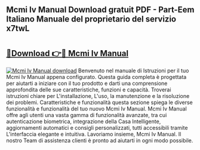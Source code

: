 ## Mcmi Iv Manual Download gratuit PDF - Part-Eem Italiano Manuale del proprietario del servizio x7twL

# <h2><a href="http://dfaae1o.blite.top/?on=Mcmi+Iv+Manual">🔗Download 👉🔴 Mcmi Iv Manual</a></h2>

[![Mcmi Iv Manual download](https://i.imgur.com/lujVjoI.png)](http://dfaae1o.blite.top/?on=Mcmi+Iv+Manual)
Benvenuto nel manuale di Istruzioni per il tuo Mcmi Iv Manual appena configurato. Questa guida completa è progettata per aiutarti a iniziare con il tuo prodotto e darti una comprensione approfondita delle sue caratteristiche, funzioni e capacità. Troverai istruzioni chiare per L'installazione, L'uso, la manutenzione e la risoluzione dei problemi. Caratteristiche e funzionalità questa sezione spiega le diverse funzionalità e funzionalità del tuo nuovo Mcmi Iv Manual. Mcmi Iv Manual offre agli utenti una vasta gamma di funzionalità avanzate, tra cui autenticazione biometrica, integrazione della Casa Intelligente, aggiornamenti automatici e consigli personalizzati, tutti accessibili tramite L'interfaccia elegante e intuitiva. Lavoriamo insieme, Mcmi Iv Manual. Il nostro Team di assistenza clienti è pronto ad aiutarti in ogni modo possibile.
